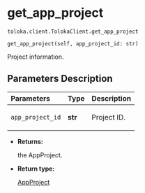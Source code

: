 # get_app_project
`toloka.client.TolokaClient.get_app_project`

```
get_app_project(self, app_project_id: str)
```

Project information.

## Parameters Description

| Parameters | Type | Description |
| :----------| :----| :-----------|
`app_project_id`|**str**|<p>Project ID.</p>

* **Returns:**

  the AppProject.

* **Return type:**

  [AppProject](toloka.client.app.AppProject.md)

